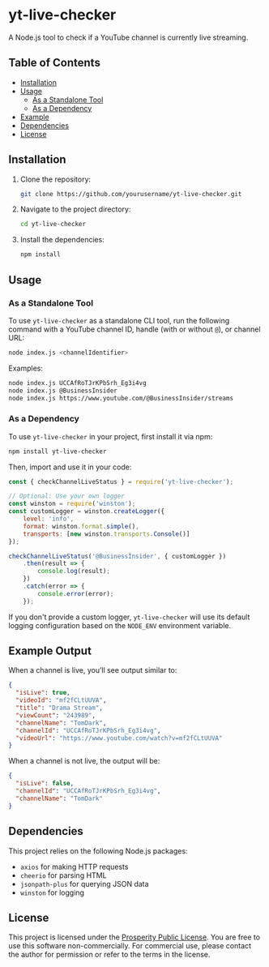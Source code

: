 
# yt-live-checker

A Node.js tool to check if a YouTube channel is currently live streaming.

## Table of Contents
- [Installation](#installation)
- [Usage](#usage)
   - [As a Standalone Tool](#as-a-standalone-tool)
   - [As a Dependency](#as-a-dependency)
- [Example](#example)
- [Dependencies](#dependencies)
- [License](#license)

## Installation

1. Clone the repository:
   ```bash
   git clone https://github.com/yourusername/yt-live-checker.git
   ```

2. Navigate to the project directory:
   ```bash
   cd yt-live-checker
   ```

3. Install the dependencies:
   ```bash
   npm install
   ```

## Usage

### As a Standalone Tool

To use `yt-live-checker` as a standalone CLI tool, run the following command with a YouTube channel ID, handle (with or without `@`), or channel URL:

```bash
node index.js <channelIdentifier>
```

Examples:
```bash
node index.js UCCAfRoTJrKPbSrh_Eg3i4vg
node index.js @BusinessInsider
node index.js https://www.youtube.com/@BusinessInsider/streams
```

### As a Dependency

To use `yt-live-checker` in your project, first install it via npm:

```bash
npm install yt-live-checker
```

Then, import and use it in your code:

```javascript
const { checkChannelLiveStatus } = require('yt-live-checker');

// Optional: Use your own logger
const winston = require('winston');
const customLogger = winston.createLogger({
    level: 'info',
    format: winston.format.simple(),
    transports: [new winston.transports.Console()]
});

checkChannelLiveStatus('@BusinessInsider', { customLogger })
    .then(result => {
        console.log(result);
    })
    .catch(error => {
        console.error(error);
    });
```

If you don't provide a custom logger, `yt-live-checker` will use its default logging configuration based on the `NODE_ENV` environment variable.

## Example Output

When a channel is live, you’ll see output similar to:

```json
{
  "isLive": true,
  "videoId": "mf2fCLtUUVA",
  "title": "Drama Stream",
  "viewCount": "243989",
  "channelName": "TomDark",
  "channelId": "UCCAfRoTJrKPbSrh_Eg3i4vg",
  "videoUrl": "https://www.youtube.com/watch?v=mf2fCLtUUVA"
}
```

When a channel is not live, the output will be:

```json
{
  "isLive": false,
  "channelId": "UCCAfRoTJrKPbSrh_Eg3i4vg",
  "channelName": "TomDark"
}
```

## Dependencies

This project relies on the following Node.js packages:
- `axios` for making HTTP requests
- `cheerio` for parsing HTML
- `jsonpath-plus` for querying JSON data
- `winston` for logging

## License

This project is licensed under the [Prosperity Public License](./LICENSE). You are free to use this software non-commercially. For commercial use, please contact the author for permission or refer to the terms in the license.
